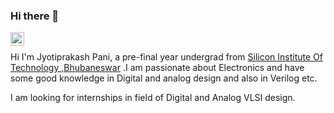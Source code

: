### Hi there 👋

<a href="https://www.linkedin.com/in/jyotiprakash-pani-953353206">
  <img align="left" alt="Jyotiprakash's LinkedIN" width="22px" src="https://raw.githubusercontent.com/peterthehan/peterthehan/master/assets/linkedin.svg" />
</a>
<br />

Hi I'm Jyotiprakash Pani, a pre-final year undergrad from [Silicon Institute Of Technology ,Bhubaneswar](https://www.silicon.ac.in/) .I am passionate about Electronics and have some good knowledge in Digital and analog design and also in Verilog etc.

I am looking for internships in field of Digital and Analog VLSI design.
<!--
**JYOTIPRAKASHPANI/JyotiprakashPani** is a ✨ _special_ ✨ repository because its `README.md` (this file) appears on your GitHub profile.

Here are some ideas to get you started:

- 🔭 I’m currently working on ...
- 🌱 I’m currently learning ...
- 👯 I’m looking to collaborate on ...
- 🤔 I’m looking for help with ...
- 💬 Ask me about ...
- 📫 How to reach me: ...
- 😄 Pronouns: ...
- ⚡ Fun fact: ...
-->
